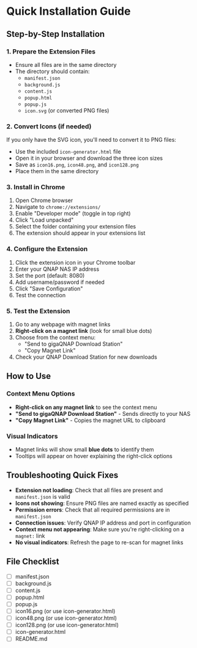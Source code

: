 # Quick Installation Guide

## Step-by-Step Installation

### 1. Prepare the Extension Files
- Ensure all files are in the same directory
- The directory should contain:
  - `manifest.json`
  - `background.js`
  - `content.js`
  - `popup.html`
  - `popup.js`
  - `icon.svg` (or converted PNG files)

### 2. Convert Icons (if needed)
If you only have the SVG icon, you'll need to convert it to PNG files:
- Use the included `icon-generator.html` file
- Open it in your browser and download the three icon sizes
- Save as `icon16.png`, `icon48.png`, and `icon128.png`
- Place them in the same directory

### 3. Install in Chrome
1. Open Chrome browser
2. Navigate to `chrome://extensions/`
3. Enable "Developer mode" (toggle in top right)
4. Click "Load unpacked"
5. Select the folder containing your extension files
6. The extension should appear in your extensions list

### 4. Configure the Extension
1. Click the extension icon in your Chrome toolbar
2. Enter your QNAP NAS IP address
3. Set the port (default: 8080)
4. Add username/password if needed
5. Click "Save Configuration"
6. Test the connection

### 5. Test the Extension
1. Go to any webpage with magnet links
2. **Right-click on a magnet link** (look for small blue dots)
3. Choose from the context menu:
   - "Send to gigaQNAP Download Station"
   - "Copy Magnet Link"
4. Check your QNAP Download Station for new downloads

## How to Use

### Context Menu Options
- **Right-click on any magnet link** to see the context menu
- **"Send to gigaQNAP Download Station"** - Sends directly to your NAS
- **"Copy Magnet Link"** - Copies the magnet URL to clipboard

### Visual Indicators
- Magnet links will show small **blue dots** to identify them
- Tooltips will appear on hover explaining the right-click options

## Troubleshooting Quick Fixes

- **Extension not loading**: Check that all files are present and `manifest.json` is valid
- **Icons not showing**: Ensure PNG files are named exactly as specified
- **Permission errors**: Check that all required permissions are in `manifest.json`
- **Connection issues**: Verify QNAP IP address and port in configuration
- **Context menu not appearing**: Make sure you're right-clicking on a `magnet:` link
- **No visual indicators**: Refresh the page to re-scan for magnet links

## File Checklist
- [ ] manifest.json
- [ ] background.js
- [ ] content.js
- [ ] popup.html
- [ ] popup.js
- [ ] icon16.png (or use icon-generator.html)
- [ ] icon48.png (or use icon-generator.html)
- [ ] icon128.png (or use icon-generator.html)
- [ ] icon-generator.html
- [ ] README.md
